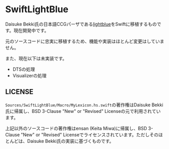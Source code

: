 # SwiftLightBlue

Daisuke Bekki氏の日本語CCGパーザである[lightblue](https://github.com/DaisukeBekki/lightblue)をSwiftに移植するものです。現在開発中です。

元のソースコードに忠実に移植するため、機能や実装はほとんど変更はしていません。

また、現在以下は未実装です。
* DTSの処理
* Visualizerの処理

## LICENSE

`Sources/SwiftLightBlue/Macro/MyLexicon.hs.swift`の著作権はDaisuke Bekki氏に帰属し、BSD 3-Clause "New" or "Revised" Licenseの元で利用されています。

上記以外のソースコードの著作権はensan (Keita Miwa)に帰属し、BSD 3-Clause "New" or "Revised" Licenseでライセンスされています。ただしそのほとんどは、Daisuke Bekki氏の実装に基づくものです。
